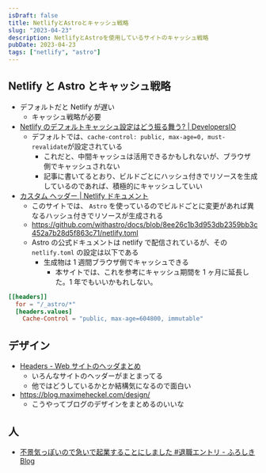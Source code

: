 ```yaml
---
isDraft: false
title: NetlifyとAstroとキャッシュ戦略
slug: "2023-04-23"
description: NetlifyとAstroを使用しているサイトのキャッシュ戦略
pubDate: 2023-04-23
tags: ["netlify", "astro"]
---
```


## Netlify と Astro とキャッシュ戦略

- デフォルトだと Netlify が遅い
  - キャッシュ戦略が必要
- [Netlify のデフォルトキャッシュ設定はどう振る舞う? | DevelopersIO](https://dev.classmethod.jp/articles/learn-modern-browser-caching-strategy-from-netlify/)
  - デフォルトでは、`cache-control: public, max-age=0, must-revalidate`が設定されている
    - これだと、中間キャッシュは活用できるかもしれないが、ブラウザ側でキャッシュされない
    - 記事に書いてるとおり、ビルドごとにハッシュ付きでリソースを生成しているのであれば、積極的にキャッシュしていい
- [カスタム ヘッダー | Netlify ドキュメント](https://docs.netlify.com/routing/headers/)
  - このサイトでは、 `Astro` を使っているのでビルドごとに変更があれば異なるハッシュ付きでリソースが生成される
  - https://github.com/withastro/docs/blob/8ee26c1b3d953db2359bb3c452a7b28d5f863c71/netlify.toml
  - Astro の公式ドキュメントは netlify で配信されているが、その `netlify.toml` の設定は以下である
    - 生成物は 1 週間ブラウザ側でキャッシュできる
      - 本サイトでは、これを参考にキャッシュ期間を 1 ヶ月に延長した。1 年でもいいかもれしない。

```toml
[[headers]]
  for = "/_astro/*"
  [headers.values]
    Cache-Control = "public, max-age=604800, immutable"
```

## デザイン

- [Headers - Web サイトのヘッダまとめ](https://headers.netlify.app/)
  - いろんなサイトのヘッダーがまとまってる
  - 他ではどうしているかとか結構気になるので面白い
- https://blog.maximeheckel.com/design/
  - こうやってブログのデザインをまとめるのいいな

## 人

- [不景気っぽいので急いで起業することにしました #退職エントリ - ふろしき Blog](https://furoshiki.hatenadiary.jp/entry/2023/04/11/150257)
